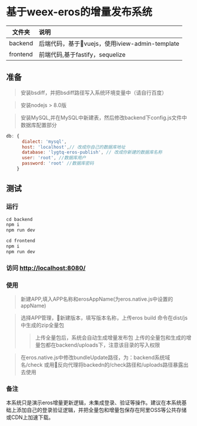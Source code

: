 # 基于weex-eros的增量发布系统

|文件夹|说明|
| ------------- |:-------------|
|backend|后端代码，基于vuejs，使用iview-admin-template|
|frontend|前端代码,基于fastify，sequelize|

## 准备
> 安装bsdiff，并把bsdiff路径写入系统环境变量中（请自行百度）

> 安装nodejs > 8.0版

> 安装MySQL,并在MySQL中新建表，然后修改backend下config.js文件中数据库配置部分
```javascript
db: {
      dialect: 'mysql',
      host: 'localhost',// 改成你自己的数据库地址
      database: 'lygtq-eros-publish', // 改成你新建的数据库名称
      user: 'root', //数据库用户
      password: 'root' //数据库密码
    }
```
## 测试
### 运行
```javascript
cd backend
npm i
npm run dev
```
```javascript
cd frontend
npm i
npm run dev
```

### 访问 [http://localhost:8080/](http://localhost:8080/)

### 使用
> 新建APP,填入APP名称和erosAppName(为eros.native.js中设置的appName)

> 选择APP管理，新建版本，填写版本名称，上传eros build 命令在dist/js中生成的zip全量包
>> 上传全量包后，系统会自动生成增量发布包
>> 上传的全量包和生成的增量包都在backend/uploads下，注意该目录的写入权限

> 在eros.native.js中修改bundleUpdate路径，为：backend系统域名/check 或用反向代理将backedn的/check路径和/uploads路径暴露出去使用

### 备注
本系统只是演示eros增量更新逻辑，未集成登录、验证等操作。建议在本系统基础上添加自己的登录验证逻辑，并把全量包和增量包保存在阿里OSS等公共存储或CDN上加速下载。